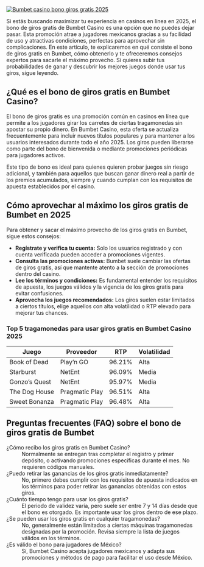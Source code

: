 [![Bumbet casino bono giros gratis 2025](https://123-caf.pages.dev/gitsignup.png)](https://vrmoo.ru/Bt82HjjY)

<p>Si estás buscando maximizar tu experiencia en casinos en línea en 2025, el bono de giros gratis de Bumbet Casino es una opción que no puedes dejar pasar. Esta promoción atrae a jugadores mexicanos gracias a su facilidad de uso y atractivas condiciones, perfectas para aprovechar sin complicaciones. En este artículo, te explicaremos en qué consiste el bono de giros gratis en Bumbet, cómo obtenerlo y te ofreceremos consejos expertos para sacarle el máximo provecho. Si quieres subir tus probabilidades de ganar y descubrir los mejores juegos donde usar tus giros, sigue leyendo.</p>  <h2>¿Qué es el bono de giros gratis en Bumbet Casino?</h2> <p>El bono de giros gratis es una promoción común en casinos en línea que permite a los jugadores girar los carretes de ciertas tragamonedas sin apostar su propio dinero. En Bumbet Casino, esta oferta se actualiza frecuentemente para incluir nuevos títulos populares y para mantener a los usuarios interesados durante todo el año 2025. Los giros pueden liberarse como parte del bono de bienvenida o mediante promociones periódicas para jugadores activos.</p> <p>Este tipo de bono es ideal para quienes quieren probar juegos sin riesgo adicional, y también para aquellos que buscan ganar dinero real a partir de los premios acumulados, siempre y cuando cumplan con los requisitos de apuesta establecidos por el casino.</p>  <h2>Cómo aprovechar al máximo los giros gratis de Bumbet en 2025</h2> <p>Para obtener y sacar el máximo provecho de los giros gratis en Bumbet, sigue estos consejos:</p> <ul>   <li><strong>Regístrate y verifica tu cuenta:</strong> Solo los usuarios registrado y con cuenta verificada pueden acceder a promociones vigentes.</li>   <li><strong>Consulta las promociones activas:</strong> Bumbet suele cambiar las ofertas de giros gratis, así que mantente atento a la sección de promociones dentro del casino.</li>   <li><strong>Lee los términos y condiciones:</strong> Es fundamental entender los requisitos de apuesta, los juegos válidos y la vigencia de los giros gratis para evitar confusiones.</li>   <li><strong>Aprovecha los juegos recomendados:</strong> Los giros suelen estar limitados a ciertos títulos, elige aquellos con alta volatilidad o RTP elevado para mejorar tus chances.</li> </ul>  <h3>Top 5 tragamonedas para usar giros gratis en Bumbet Casino 2025</h3> <table>   <thead>     <tr>       <th>Juego</th>       <th>Proveedor</th>       <th>RTP</th>       <th>Volatilidad</th>     </tr>   </thead>   <tbody>     <tr>       <td>Book of Dead</td>       <td>Play’n GO</td>       <td>96.21%</td>       <td>Alta</td>     </tr>     <tr>       <td>Starburst</td>       <td>NetEnt</td>       <td>96.09%</td>       <td>Media</td>     </tr>     <tr>       <td>Gonzo’s Quest</td>       <td>NetEnt</td>       <td>95.97%</td>       <td>Media</td>     </tr>     <tr>       <td>The Dog House</td>       <td>Pragmatic Play</td>       <td>96.51%</td>       <td>Alta</td>     </tr>     <tr>       <td>Sweet Bonanza</td>       <td>Pragmatic Play</td>       <td>96.48%</td>       <td>Alta</td>     </tr>   </tbody> </table>  <h2>Preguntas frecuentes (FAQ) sobre el bono de giros gratis de Bumbet</h2> <dl>   <dt>¿Cómo recibo los giros gratis en Bumbet Casino?</dt>   <dd>Normalmente se entregan tras completar el registro y primer depósito, o activando promociones específicas durante el mes. No requieren códigos manuales.</dd>      <dt>¿Puedo retirar las ganancias de los giros gratis inmediatamente?</dt>   <dd>No, primero debes cumplir con los requisitos de apuesta indicados en los términos para poder retirar las ganancias obtenidas con estos giros.</dd>      <dt>¿Cuánto tiempo tengo para usar los giros gratis?</dt>   <dd>El periodo de validez varía, pero suele ser entre 7 y 14 días desde que el bono es otorgado. Es importante usar los giros dentro de ese plazo.</dd>      <dt>¿Se pueden usar los giros gratis en cualquier tragamonedas?</dt>   <dd>No, generalmente están limitados a ciertas máquinas tragamonedas designadas por la promoción. Revisa siempre la lista de juegos válidos en los términos.</dd>      <dt>¿Es válido el bono para jugadores de México?</dt>   <dd>Sí, Bumbet Casino acepta jugadores mexicanos y adapta sus promociones y métodos de pago para facilitar el uso desde México.</dd> </dl>